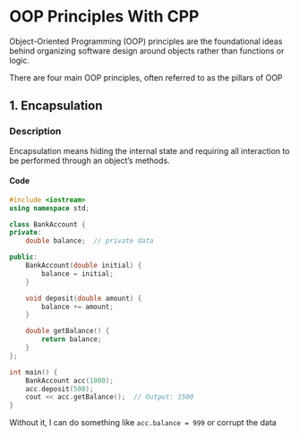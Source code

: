 # OOP Principles With CPP

Object-Oriented Programming (OOP) principles are the foundational ideas behind organizing software design around objects rather than functions or logic. 

There are four main OOP principles, often referred to as the pillars of OOP

## 1. Encapsulation

### Description

Encapsulation means hiding the internal state and requiring all interaction to be performed through an object’s methods.


#### Code

```cpp
#include <iostream>
using namespace std;

class BankAccount {
private:
    double balance;  // private data

public:
    BankAccount(double initial) {
        balance = initial;
    }

    void deposit(double amount) {
        balance += amount;
    }

    double getBalance() {
        return balance;
    }
};

int main() {
    BankAccount acc(1000);
    acc.deposit(500);
    cout << acc.getBalance();  // Output: 1500
}
```

Without it, I can do something like `acc.balance = 999` or corrupt the data
